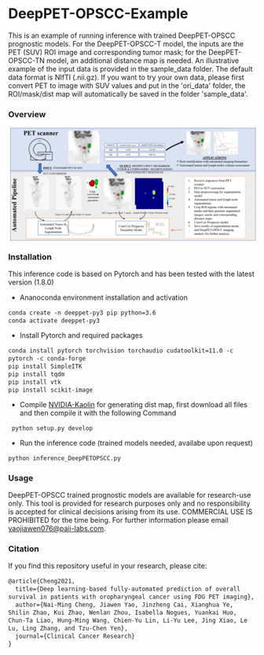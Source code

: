 # DeepPET-OPSCC-Example
This is an example of running inference with trained DeepPET-OPSCC prognostic models. For the DeepPET-OPSCC-T model, the inputs are the PET (SUV) ROI image and corresponding tumor mask; for the DeepPET-OPSCC-TN model, an additional distance map is needed. An illustrative example of the input data is provided in the sample_data folder. The default data format is NIfTI (.nii.gz). If you want to try your own data, please first convert PET to image with SUV values and put in the 'ori_data' folder, the ROI/mask/dist map will automatically be saved in the folder 'sample_data'.

### Overview

<p align="center">
  <img align="center" src="Overview.png" width="640">
</p>


### Installation

This inference code is based on Pytorch and has been tested with the latest version (1.8.0)

- Ananoconda environment installation and activation
```
conda create -n deeppet-py3 pip python=3.6
conda activate deeppet-py3
```
- Install Pytorch and required packages
```
conda install pytorch torchvision torchaudio cudatoolkit=11.0 -c pytorch -c conda-forge
pip install SimpleITK
pip install tqdm
pip install vtk
pip install scikit-image
```
- Compile [NVIDIA-Kaolin](https://github.com/NVIDIAGameWorks/kaolin) for generating dist map, first download all files and then compile it with the following Command

```
 python setup.py develop
```

- Run the inference code (trained models needed, availabe upon request)
```
python inference_DeepPETOPSCC.py
```
### Usage
DeepPET-OPSCC trained prognostic models are available for research-use only. This tool is provided for research purposes only and no responsibility is accepted for clinical decisions arising from its use. COMMERCIAL USE IS PROHIBITED for the time being. For further information please email yaojiawen076@paii-labs.com.


### Citation
If you find this repository useful in your research, please cite:
```
@article{Cheng2021,
  title={Deep learning-based fully-automated prediction of overall survival in patients with oropharyngeal cancer using FDG PET imaging},
  author={Nai-Ming Cheng, Jiawen Yao, Jinzheng Cai, Xianghua Ye, Shilin Zhao, Kui Zhao, Wenlan Zhou, Isabella Nogues, Yuankai Huo, Chun-Ta Liao, Hung-Ming Wang, Chien-Yu Lin, Li-Yu Lee, Jing Xiao, Le Lu, Ling Zhang, and Tzu-Chen Yen},
  journal={Clinical Cancer Research}
}

```
